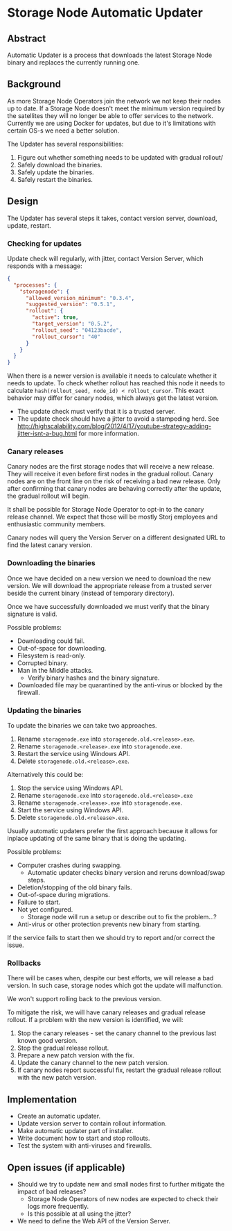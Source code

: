 # Storage Node Automatic Updater

## Abstract

Automatic Updater is a process that downloads the latest Storage Node binary and replaces the currently running one.

## Background

As more Storage Node Operators join the network we not keep their nodes up to date.
If a Storage Node doesn't meet the minimum version required by the satellites they will no longer be able to offer services to the network.
Currently we are using Docker for updates, but due to it's limitations with certain OS-s we need a better solution.

The Updater has several responsibilities:

1. Figure out whether something needs to be updated with gradual rollout/
1. Safely download the binaries.
1. Safely update the binaries.
1. Safely restart the binaries.

## Design

The Updater has several steps it takes, contact version server, download, update, restart.

### Checking for updates

Update check will regularly, with jitter, contact Version Server, which responds with a message:

```json
{
  "processes": {
    "storagenode": {
      "allowed_version_minimum": "0.3.4",
      "suggested_version": "0.5.1",
      "rollout": {
        "active": true,
        "target_version": "0.5.2",
        "rollout_seed": "04123bacde",
        "rollout_cursor": "40"
      }
    }
  }
}
```

When there is a newer version is available it needs to calculate whether it needs to update. To check whether rollout has reached this node it needs to calculate `hash(rollout_seed, node_id) < rollout_cursor`. This exact behavior may differ for canary nodes, which always get the latest version.

* The update check must verify that it is a trusted server.
* The update check should have a jitter to avoid a stampeding herd. See http://highscalability.com/blog/2012/4/17/youtube-strategy-adding-jitter-isnt-a-bug.html for more information.

### Canary releases

Canary nodes are the first storage nodes that will receive a new release. They will receive it even before first nodes in the gradual rollout. Canary nodes are on the front line on the risk of receiving a bad new release. Only after confirming that canary nodes are behaving correctly after the update, the gradual rollout will begin.

It shall be possible for Storage Node Operator to opt-in to the canary release channel. We expect that those will be mostly Storj employees and enthusiastic community members.

Canary nodes will query the Version Server on a different designated URL to find the latest canary version.

### Downloading the binaries

Once we have decided on a new version we need to download the new version. We will download the appropriate release from a trusted server beside the current binary (instead of temporary directory).

Once we have successfully downloaded we must verify that the binary signature is valid.

Possible problems:
* Downloading could fail.
* Out-of-space for downloading.
* Filesystem is read-only.
* Corrupted binary.
* Man in the Middle attacks.
    * Verify binary hashes and the binary signature.
* Downloaded file may be quarantined by the anti-virus or blocked by the firewall.

### Updating the binaries

To update the binaries we can take two approaches. 

1. Rename `storagenode.exe` into `storagenode.old.<release>.exe`.
1. Rename `storagenode.<release>.exe` into `storagenode.exe`.
1. Restart the service using Windows API.
1. Delete `storagenode.old.<release>.exe`.


Alternatively this could be:

1. Stop the service using Windows API.
1. Rename `storagenode.exe` into `storagenode.old.<release>.exe`
1. Rename `storagenode.<release>.exe` into `storagenode.exe`.
1. Start the service using Windows API.
1. Delete `storagenode.old.<release>.exe`.

Usually automatic updaters prefer the first approach because it allows for inplace updating of the same binary that is doing the updating.

Possible problems:
* Computer crashes during swapping.
    * Automatic updater checks binary version and reruns download/swap steps.
* Deletion/stopping of the old binary fails.
* Out-of-space during migrations.
* Failure to start.
* Not yet configured.
    * Storage node will run a setup or describe out to fix the problem...?
* Anti-virus or other protection prevents new binary from starting.

If the service fails to start then we should try to report and/or correct the issue.

### Rollbacks

There will be cases when, despite our best efforts, we will release a bad version. In such case, storage nodes which got the update will malfunction.

We won't support rolling back to the previous version.

To mitigate the risk, we will have canary releases and gradual release rollout. If a problem with the new version is identified, we will:

1. Stop the canary releases - set the canary channel to the previous last known good version.
1. Stop the gradual release rollout.
1. Prepare a new patch version with the fix.
1. Update the canary channel to the new patch version.
1. If canary nodes report successful fix, restart the gradual release rollout with the new patch version.

## Implementation

* Create an automatic updater.
* Update version server to contain rollout information.
* Make automatic updater part of installer.
* Write document how to start and stop rollouts.
* Test the system with anti-viruses and firewalls.

## Open issues (if applicable)

* Should we try to update new and small nodes first to further mitigate the impact of bad releases?
  * Storage Node Operators of new nodes are expected to check their logs more frequently.
  * Is this possible at all using the jitter?
* We need to define the Web API of the Version Server.
